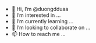- 👋 Hi, I’m @duongdduaa
- 👀 I’m interested in ...
- 🌱 I’m currently learning ...
- 💞️ I’m looking to collaborate on ...
- 📫 How to reach me ...

<!---
duongdduaa/duongdduaa is a ✨ special ✨ repository because its `README.md` (this file) appears on your GitHub profile.
You can click the Preview link to take a look at your changes.
--->
